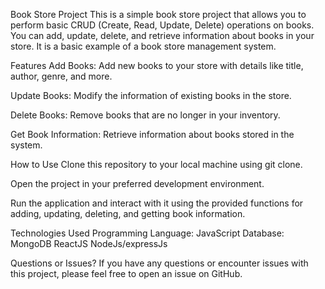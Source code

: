 Book Store Project
This is a simple book store project that allows you to perform basic CRUD (Create, Read, Update, Delete) operations on books. You can add, update, delete, and retrieve information about books in your store. It is a basic example of a book store management system.

Features
Add Books: Add new books to your store with details like title, author, genre, and more.

Update Books: Modify the information of existing books in the store.

Delete Books: Remove books that are no longer in your inventory.

Get Book Information: Retrieve information about books stored in the system.

How to Use
Clone this repository to your local machine using git clone.

Open the project in your preferred development environment.

Run the application and interact with it using the provided functions for adding, updating, deleting, and getting book information.

Technologies Used
Programming Language: JavaScript
Database: MongoDB
ReactJS NodeJs/expressJs

Questions or Issues?
If you have any questions or encounter issues with this project, please feel free to open an issue on GitHub.
